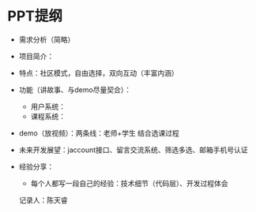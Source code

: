 # PPT提纲

- 需求分析（简略）

- 项目简介：

- 特点：社区模式，自由选择，双向互动（丰富内涵）

- 功能（讲故事、与demo尽量契合）：
  - 用户系统：
  - 课程系统：

- demo（放视频）：两条线：老师+学生 结合选课过程

- 未来开发展望：jaccount接口、留言交流系统、筛选多选、邮箱手机号认证

- 经验分享：

  - 每个人都写一段自己的经验：技术细节（代码层）、开发过程体会

  

  

  记录人：陈天睿